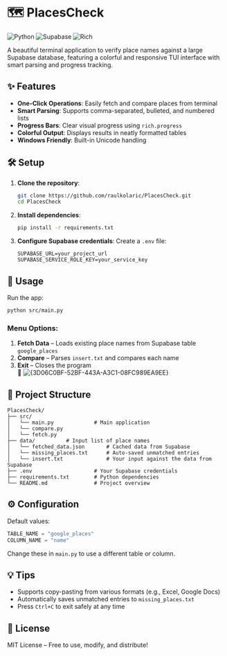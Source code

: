 # 🗺️ PlacesCheck

![Python](https://img.shields.io/badge/python-3.10+-blue.svg)
![Supabase](https://img.shields.io/badge/Supabase-API-green.svg)
![Rich](https://img.shields.io/badge/Rich_TUI-13.0+-orange.svg)

A beautiful terminal application to verify place names against a large Supabase database, featuring a colorful and responsive TUI interface with smart parsing and progress tracking.

## ✨ Features

- **One-Click Operations**: Easily fetch and compare places from terminal  
- **Smart Parsing**: Supports comma-separated, bulleted, and numbered lists  
- **Progress Bars**: Clear visual progress using `rich.progress`  
- **Colorful Output**: Displays results in neatly formatted tables  
- **Windows Friendly**: Built-in Unicode handling  

## 🛠️ Setup

1. **Clone the repository**:
   ```bash
   git clone https://github.com/raulkolaric/PlacesCheck.git
   cd PlacesCheck
   ```

2. **Install dependencies**:
   ```bash
   pip install -r requirements.txt
   ```

3. **Configure Supabase credentials**:
   Create a `.env` file:
   ```env
   SUPABASE_URL=your_project_url
   SUPABASE_SERVICE_ROLE_KEY=your_service_key
   ```

## 🚀 Usage

Run the app:
```bash
python src/main.py
```

### Menu Options:

1. **Fetch Data** – Loads existing place names from Supabase table `google_places`  
2. **Compare** – Parses `insert.txt` and compares each name  
3. **Exit** – Closes the program  
📸
 ![{3D06C0BF-52BF-443A-A3C1-08FC989EA9EE}](https://github.com/user-attachments/assets/6c50d3b0-6ea7-453d-ae91-6a3d12741905)



## 📁 Project Structure

```
PlacesCheck/
├── src/
│   └── main.py             # Main application
│   └── compare.py
│   └── fetch.py
├── data/          # Input list of place names
│   └── fetched_data.json       # Cached data from Supabase
│   └── missing_places.txt      # Auto-saved unmatched entries
│   └── insert.txt              # Your input against the data from Supabase
├── .env                    # Your Supabase credentials
├── requirements.txt        # Python dependencies
└── README.md               # Project overview
```

## ⚙️ Configuration

Default values:
```python
TABLE_NAME = "google_places"
COLUMN_NAME = "name"
```
Change these in `main.py` to use a different table or column.

## 💡 Tips

- Supports copy-pasting from various formats (e.g., Excel, Google Docs)  
- Automatically saves unmatched entries to `missing_places.txt`  
- Press `Ctrl+C` to exit safely at any time  

## 📜 License

MIT License – Free to use, modify, and distribute!
